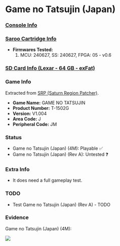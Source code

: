 # Game no Tatsujin (Japan)

### [Console Info](../../../../../Info/Consoles/VA13/README.md)

### [Saroo Cartridge Info](../../../../../Info/Cartridges/RetroGameParadiseStore/1.32F/README.md)

- <b>Firmwares Tested:</b>
  1. MCU: 240627, SS: 240627, FPGA: 05 - v0.6

### [SD Card Info (Lexar - 64 GB - exFat)](../../../../../Info/SdCards/Lexar/64GB/exfat/README.md)

### Game Info

Extracted from [SRP (Saturn Region Patcher)](https://segaxtreme.net/resources/saturn-region-patcher.81/download).

- <b>Game Name:</b> GAME NO TATSUJIN
- <b>Product Number:</b> T-1502G
- <b>Version:</b> V1.004
- <b>Area Code:</b> J
- <b>Peripheral Code:</b> JM

### Status

- Game no Tatsujin (Japan) (4M): Playable :white_check_mark:
- Game no Tatsujin (Japan) (Rev A): Untested :question:

### Extra Info

- It does need a full gameplay test.

### TODO

- Test Game no Tatsujin (Japan) (Rev A) - TODO

### Evidence

Game no Tatsujin (Japan) (4M):

[![](https://img.youtube.com/vi/gwahTk5cZR0/0.jpg)](https://www.youtube.com/watch?v=gwahTk5cZR0)
